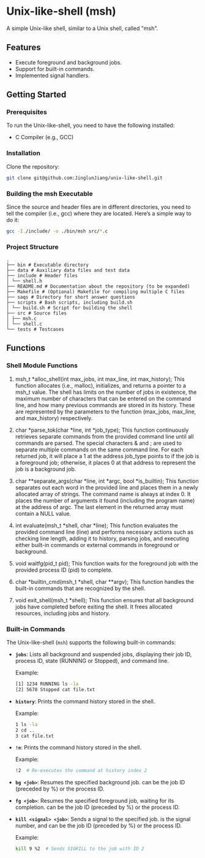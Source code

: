 # Unix-like-shell (msh)

A simple Unix-like shell, similar to a Unix shell, called "msh".

## Features

- Execute foreground and background jobs.
- Support for built-in commands.
- Implemented signal handlers.

## Getting Started

### Prerequisites

To run the Unix-like-shell, you need to have the following installed:

- C Compiler (e.g., GCC)

### Installation

Clone the repository:

```bash
git clone git@github.com:JinglunJiang/unix-like-shell.git
```

### Building the msh Executable

Since the source and header files are in different directories, you need to tell the compiler (i.e., gcc) where they are located. Here’s a simple way to do it:

```bash
gcc -I./include/ -o ./bin/msh src/*.c
```

### Project Structure

```
.
├── bin # Executable directory
├── data # Auxiliary data files and test data
├── include # Header files
│ └── shell.h
├── README.md # Documentation about the repository (to be expanded)
├── Makefile # (Optional) Makefile for compiling multiple C files
├── saqs # Directory for short answer questions
├── scripts # Bash scripts, including build.sh
│ └── build.sh # Script for building the shell
├── src # Source files
│ ├── msh.c
│ └── shell.c
└── tests # Testcases

```

## Functions

### Shell Module Functions

1. msh_t \*alloc_shell(int max_jobs, int max_line, int max_history);
   This function allocates (i.e., malloc), initializes, and returns a pointer to a msh_t value. The shell has limits on the number of jobs in existence, the maximum number of characters that can be entered on the command line, and how many previous commands are stored in its history. These are represented by the parameters to the function (max_jobs, max_line, and max_history) respectively.

2. char *parse_tok(char *line, int \*job_type);
   This function continuously retrieves separate commands from the provided command line until all commands are parsed. The special characters & and ; are used to separate multiple commands on the same command line. For each returned job, it will place a 1 at the address job_type points to if the job is a foreground job; otherwise, it places 0 at that address to represent the job is a background job.

3. char \**separate_args(char *line, int *argc, bool *is_builtin);
   This function separates out each word in the provided line and places them in a newly allocated array of strings. The command name is always at index 0. It places the number of arguments it found (including the program name) at the address of argc. The last element in the returned array must contain a NULL value.

4. int evaluate(msh_t *shell, char *line);
   This function evaluates the provided command line (line) and performs necessary actions such as checking line length, adding it to history, parsing jobs, and executing either built-in commands or external commands in foreground or background.

5. void waitfg(pid_t pid);
   This function waits for the foreground job with the provided process ID (pid) to complete.

6. char *builtin_cmd(msh_t *shell, char \*\*argv);
   This function handles the built-in commands that are recognized by the shell.

7. void exit_shell(msh_t \*shell);
   This function ensures that all background jobs have completed before exiting the shell. It frees allocated resources, including jobs and history.

### Built-in Commands

The Unix-like-shell (`msh`) supports the following built-in commands:

- **`jobs`**: Lists all background and suspended jobs, displaying their job ID, process ID, state (RUNNING or Stopped), and command line.

  Example:

  ```bash
  [1] 1234 RUNNING ls -la
  [2] 5678 Stopped cat file.txt

  ```

- **`history`**: Prints the command history stored in the shell.

  Example:

  ```bash
  1 ls -la
  2 cd ..
  3 cat file.txt

  ```

- **`!n`**: Prints the command history stored in the shell.

  Example:

  ```bash
  !2  # Re-executes the command at history index 2

  ```

- **`bg <job>`**:
  Resumes the specified background job. <job> can be the job ID (preceded by %) or the process ID.

- **`fg <job>`**:
  Resumes the specified foreground job, waiting for its completion. <job> can be the job ID (preceded by %) or the process ID.

- **`kill <signal> <job>`**:
  Sends a signal to the specified job. <signal> is the signal number, and <job> can be the job ID (preceded by %) or the process ID.

  Example:

  ```bash
  kill 9 %2  # Sends SIGKILL to the job with ID 2

  ```
